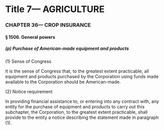 
# Title 7— AGRICULTURE
### CHAPTER 36— CROP INSURANCE
#### § 1506. General powers
##### (p) Purchase of American-made equipment and products

(1) Sense of Congress

It is the sense of Congress that, to the greatest extent practicable, all equipment and products purchased by the Corporation using funds made available to the Corporation should be American-made.

(2) Notice requirement

In providing financial assistance to, or entering into any contract with, any entity for the purchase of equipment and products to carry out this subchapter, the Corporation, to the greatest extent practicable, shall provide to the entity a notice describing the statement made in paragraph (1).
